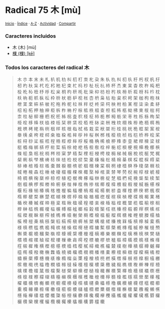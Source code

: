 # Radical 75 木 [mù]
<sup>[Inicio](../index.md) · [Índice](../indices/radicales-chinos.md) · [A-Z](../indices/alfabetico.md) · [Actividad](../indices/actividad.md) · [Compartir](https://x.com/intent/tweet?text=Todos%20los%20caracteres%20derivados%20del%20Radical%2075%20%E6%9C%A8%20%5Bm%C3%B9%5D.%0A%E2%86%92%20https%3A%2F%2Fjucardus.github.io%2Findices%2Fradical-075.html%0A%0A%23indcs_jucardus%20%23grmtc_chn_jucardus%0A%40jucardus)</sup>

### Caracteres incluidos

* 木 (木) [mù]
* [棵 (棵) [kē]](../contenido/k/e/1/ke1-26869.md)

### Todos los caracteres del radical 木

> 木 朩 本 末 未 札 朳 机 朸 朻 朷 朾 朿 朼 朶 朱 朲 朹 朻 朷 杁 杅 杇 杈 杋 杍 杒 杓 杕 杗 杙 杚 杛 杝 杞 束 杧 杩 杪 杫 杬 杭 杮 杯 杰 東 杲 杳 杴 杵 杶 杷 杸 杹 杺 杻 杼 杽 松 枀 枂 枃 枅 枆 枇 枈 枊 枋 枌 枍 枎 枏 析 枑 枒 枓 枔 枕 枖 枘 枙 枛 枞 枟 枠 枡 枤 枥 枦 枧 枨 枩 枬 枭 枮 枱 枲 枳 枵 架 枷 枸 枹 枺 枻 枼 枽 枾 枿 柀 柁 柂 柃 柅 柆 柇 柈 柉 柊 柋 柌 柍 柎 柏 某 柑 柒 染 柔 柕 柖 柗 柘 柙 柚 柛 柜 柝 柞 柟 柠 柡 柢 柣 柤 查 柦 柧 柨 柩 柪 柫 柬 柭 柮 柯 柰 柱 柲 柳 栅 柶 柷 柸 柹 柺 査 柼 柽 柾 柿 栀 栁 栂 栃 栄 栆 栍 栎 栐 栒 栔 栕 栓 栘 栙 栚 栛 栜 栝 栞 栟 栠 校 栢 栣 栤 栥 栦 栧 栨 栩 株 栫 栬 栭 栮 栯 栰 栱 栲 栳 栴 栵 栶 样 核 根 栺 栻 格 栽 栾 栿 桀 桁 桂 桃 桄 桅 框 桇 案 桉 桊 桋 桌 桍 桎 桏 桒 桖 桗 桘 桙 桚 桛 桜 桝 桞 桟 桠 桡 桢 档 桤 桥 桦 桧 桨 桩 桪 桫 桬 桭 桮 桯 桰 桱 桲 桳 桴 桵 桶 桷 桸 桹 桺 桻 桼 桽 桾 桿 梀 梁 梂 梃 梄 梅 梆 梇 梈 梉 梊 梋 梌 梍 梎 梏 梐 梑 梒 梓 梔 梕 梖 梗 梘 梙 梚 梛 梜 條 梞 梟 梠 梡 梢 梣 梤 梥 梦 梧 梨 梩 梪 梫 梬 梭 梮 梯 械 梱 梲 梳 梴 梵 梶 梷 梸 梹 梺 梻 梼 梽 梾 梿 检 棁 棂 棃 棄 棅 棆 棇 棈 棉 棊 棋 棌 棍 棎 棏 棐 棑 棒 棓 棔 棕 棖 棗 棘 棙 棚 棛 棜 棝 棞 棟 棠 棡 棢 棣 棤 棥 棦 棧 棨 棩 棪 棫 棬 棭 森 棯 棰 棱 棲 棳 棴 棵 棶 棷 棸 棹 棺 棻 棼 棽 棾 棿 椀 椁 椂 椃 椄 椅 椆 椇 椈 椉 椊 椋 椌 植 椏 椐 椑 椓 椔 椕 椖 椗 椘 椙 椚 椛 検 椝 椞 椟 椠 椡 椢 椣 椤 椥 椦 椧 椨 椩 椪 椫 椬 椭 椮 椯 椰 椱 椲 椳 椴 椵 椶 椷 椸 椹 椺 椻 椼 椽 椾 椿 楀 楁 楂 楃 楄 楅 楆 楇 楈 楉 楊 楋 楌 楍 楎 楏 楐 楑 楒 楓 楔 楕 楖 楗 楘 楙 楚 楛 楜 楝 楞 楟 楠 楡 楢 楣 楤 楥 楦 楧 楨 楩 楪 楫 楬 業 楮 楯 楰 楱 楲 楳 楴 極 楶 楷 楸 楹 楺 楻 楼 楽 楾 楿 榀 榁 概 榃 榄 榅 榆 榇 榈 榉 榊 榋 榌 榍 榎 榏 榐 榑 榒 榓 榔 榕 榖 榗 榘 榙 榚 榛 榜 榝 榞 榟 榠 榡 榢 榣 榤 榥 榦 榧 榨 榩 榪 榫 榬 榭 榮 榯 榰 榱 榲 榳 榴 榵 榶 榷 榸 榹 榺 榻 榼 榽 榾 榿 槀 槁 槂 槃 槄 槅 槆 槇 槈 槉 槊 構 槍 槎 槏 槐 槑 槒 槓 槔 槕 槖 槗 様 槙 槚 槛 槜 槝 槞 槟 槠 槡 槢 槣 槤 槥 槦 槧 槨 槩 槪 槫 槬 槭 槮 槯 槰 槱 槲 槳 槴 槵 槶 槷 槸 槹 槺 槻 槼 槽 槾 槿 樀 樁 樂 樃 樄 樅 樆 樇 樈 樉 樊 樋 樌 樍 樎 樏 樐 樑 樒 樓 樔 樕 樖 樗 樘 標 樚 樛 樜 樝 樞 樟 樠 模 樢 樣 樤 樥 樦 樧 樨 権 横 樫 樬 樭 樮 樯 樰 樱 樲 樳 樴 樵 樶 樷 樸 樹 樺 樻 樼 樽 樾 樿 橀 橁 橂 橃 橄 橅 橆 橇 橈 橉 橊 橋 橌 橍 橎 橏 橐 橑 橒 橓 橔 橕 橖 橗 橘 橙 橚 橛 橜 橝 橞 機 橠 橡 橢 橣 橤 橥 橦 橧 橨 橩 橪 橫 橬 橭 橮 橯 橰 橱 橲 橳 橴 橵 橶 橷 橸 橹 橺 橻 橼 橽 橾 橿 檀 檁 檂 檃 檄 檅 檆 檇 檈 檉 檊 檋 檌 檍 檎 檏 檐 檑 檒 檓 檔 檕 檖 檗 檘 檙 檚 檛 檜 檝 檞 檟 檠 檡 檢 檣 檤 檥 檦 檧 檨 檩 檪 檫 檬 檭 檮 檯 檰 檱 檲 檳 檴 檵 檶 檷 檸 檹 檺 檻 檼 檽 檾 檿 櫀 櫁 櫂 櫃 櫄 櫅 櫆 櫇 櫈 櫉 櫊 櫋 櫌 櫍 櫎 櫏 櫐 櫑 櫒 櫓 櫔 櫕 櫖 櫗 櫘 櫙 櫚 櫛 櫜 櫝 櫞 櫟 櫠 櫡 櫢 櫣 櫤 櫥 櫦 櫧 櫨 櫩 櫪 櫫 櫬 櫭 櫮 櫯 櫰 櫱 櫲 櫳 櫴 櫵 櫶 櫷 櫸 櫹 櫺 櫻 櫼 櫽 櫾 櫿 欀 欁 欂 欃 欄 欅 欆 欇 欈 欉 權 欋 欌 欍 欎 欏 欐 欑 欒 欓 欔 欕 欖 欗 欘 欙 欚 欛 欜 欝 欞 欟
